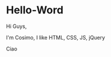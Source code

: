 # Hello-Word

Hi Guys,

I'm Cosimo, I like HTML, CSS, JS, jQuery

<html>
<body>
  <div id="prova" style="with=100%; height=500px; background= blue;">
    <p> Ciao </p>
  </div>
</body>
</html>
